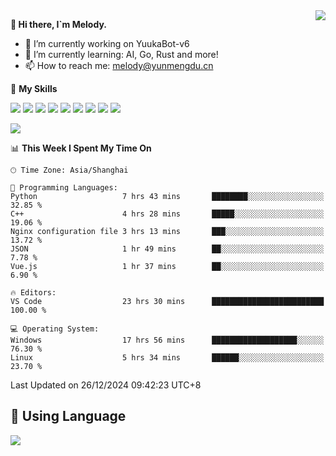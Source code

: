 <a href="#">
  <img align="right" src="https://github-readme-stats.vercel.app/api?username=melodyyuuka&count_private=true&show_icons=true" />
</a>

**👋 Hi there, I`m Melody.**

- 🔭 I’m currently working on YuukaBot-v6
- 🌱 I’m currently learning: AI, Go, Rust and more!
- 📫 How to reach me: melody@yunmengdu.cn

🌟 **My Skills** 

![](https://img.shields.io/badge/-Python-3e74a2?style=flat-square&logo=Python&logoColor=fff)
![](https://img.shields.io/badge/-Java-007396?style=flat-square&logo=OpenJDK&logoColor=fff)
![](https://img.shields.io/badge/-Node.js-339933?style=flat-square&logo=Node.js&logoColor=fff)
![](https://img.shields.io/badge/-Git-f05032?style=flat-square&logo=git&logoColor=fff)
![](https://img.shields.io/badge/-PostgreSQL-4169e1?style=flat-square&logo=PostgreSQL&logoColor=fff)
![](https://img.shields.io/badge/-Rust-000000?style=flat-square&logo=rust&logoColor=fff)
![](https://img.shields.io/badge/-VSCode-007acc?style=flat-square&logo=Visual-Studio-Code&logoColor=fff)
![](https://img.shields.io/badge/-FastAPI-009688?style=flat-square&logo=FastAPI&logoColor=fff)
![](https://img.shields.io/badge/-Linux-000000?style=flat-square&logo=Linux&logoColor=fff)


![](https://wakatime.com/badge/user/fa6dc0e2-47c5-4d2d-ae45-69fec6f2122c.svg)

<!--START_SECTION:waka-->
📊 **This Week I Spent My Time On** 

```text
🕑︎ Time Zone: Asia/Shanghai

💬 Programming Languages: 
Python                   7 hrs 43 mins       ████████░░░░░░░░░░░░░░░░░   32.85 % 
C++                      4 hrs 28 mins       █████░░░░░░░░░░░░░░░░░░░░   19.06 % 
Nginx configuration file 3 hrs 13 mins       ███░░░░░░░░░░░░░░░░░░░░░░   13.72 % 
JSON                     1 hr 49 mins        ██░░░░░░░░░░░░░░░░░░░░░░░    7.78 % 
Vue.js                   1 hr 37 mins        ██░░░░░░░░░░░░░░░░░░░░░░░    6.90 % 

🔥 Editors: 
VS Code                  23 hrs 30 mins      █████████████████████████   100.00 % 

💻 Operating System: 
Windows                  17 hrs 56 mins      ███████████████████░░░░░░   76.30 % 
Linux                    5 hrs 34 mins       ██████░░░░░░░░░░░░░░░░░░░   23.70 % 
```


 Last Updated on 26/12/2024 09:42:23 UTC+8
<!--END_SECTION:waka-->

## 🥰 **Using Language**

![](https://github-readme-stats.vercel.app/api/wakatime?username=MelodyYuyuko&layout=compact&hide_border=true)
